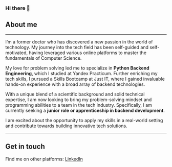 ### Hi there 👋
## About me

---

I’m a former doctor who has discovered a new passion in the world of technology.
My journey into the tech field has been self-guided and self-motivated, having leveraged various online platforms to master the fundamentals of Computer Science.

My love for problem solving led me to specialize in **Python Backend Engineering**, which I studied at Yandex Practicum.
Further enriching my tech skills, I pursued a Skills Bootcamp at Just IT, where I gained invaluable hands-on experience with a broad array of backend technologies.

With a unique blend of a scientific background and solid technical expertise, I am now looking to bring my problem-solving mindset and programming abilities to a team in the tech industry.
Specifically, I am currently seeking a **junior role or apprenticeship in backend development**.

I am excited about the opportunity to apply my skills in a real-world setting and contribute towards building innovative tech solutions.

---
<!-- ## Languages and Tools I'm Using -->

  
          


## Get in touch

Find me on other platforms: [LinkedIn](https://www.linkedin.com/in/volha-sakharevich/)

<!--
**Vuictorovna/vuictorovna** is a ✨ _special_ ✨ repository because its `README.md` (this file) appears on your GitHub profile.

Here are some ideas to get you started:

- 🔭 I’m currently working on ...
- 🌱 I’m currently learning ...
- 👯 I’m looking to collaborate on ...
- 🤔 I’m looking for help with ...
- 💬 Ask me about ...
- 📫 How to reach me: ...
- 😄 Pronouns: ...
- ⚡ Fun fact: ...
-->
